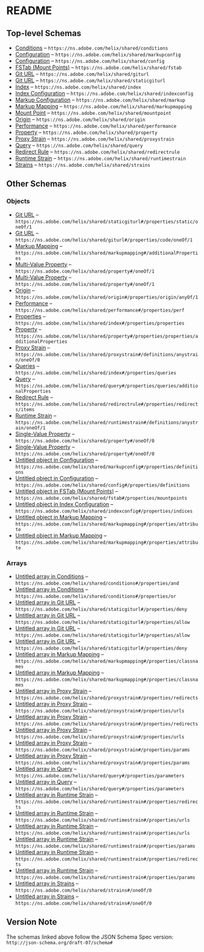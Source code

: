 # README

## Top-level Schemas

-   [Conditions](./conditions.md "A condition expression") – `https://ns.adobe.com/helix/shared/conditions`
-   [Configuration](./markupconfig.md "A Markup Configuration File for Project Helix") – `https://ns.adobe.com/helix/shared/markupconfig`
-   [Configuration](./config.md "A Configuration File for Project Helix") – `https://ns.adobe.com/helix/shared/config`
-   [FSTab (Mount Points)](./fstab.md "Defines a mapping between mount points and source URLs") – `https://ns.adobe.com/helix/shared/fstab`
-   [Git URL](./giturl.md "Representation of the fragments of a Git URL") – `https://ns.adobe.com/helix/shared/giturl`
-   [Git URL](./staticgiturl.md "Representation of the fragments of a Git URL") – `https://ns.adobe.com/helix/shared/staticgiturl`
-   [Index](./index.md) – `https://ns.adobe.com/helix/shared/index`
-   [Index Configuration](./indexconfig.md) – `https://ns.adobe.com/helix/shared/indexconfig`
-   [Markup Configuration](./markup.md "A container for markup mappings") – `https://ns.adobe.com/helix/shared/markup`
-   [Markup Mapping](./markupmapping.md "A markup mapping defines how Helix should generate markup for certain Markdown or DOM patterns") – `https://ns.adobe.com/helix/shared/markupmapping`
-   [Mount Point](./mountpoint.md "Defines the target URL where content should be retrieved from") – `https://ns.adobe.com/helix/shared/mountpoint`
-   [Origin](./origin.md "Representation of a origin host for a proxy strain") – `https://ns.adobe.com/helix/shared/origin`
-   [Performance](./performance.md "Performance testing details") – `https://ns.adobe.com/helix/shared/performance`
-   [Property](./property.md "Each property in the search index is made up of two parts:") – `https://ns.adobe.com/helix/shared/property`
-   [Proxy Strain](./proxystrain.md "A proxy strain is a strain that serves content from another web server, acting as a pure proxy") – `https://ns.adobe.com/helix/shared/proxystrain`
-   [Query](./query.md "A named query that can be run against an index") – `https://ns.adobe.com/helix/shared/query`
-   [Redirect Rule](./redirectrule.md "A strain is a combination of code and content that enables the creation of a digital experience") – `https://ns.adobe.com/helix/shared/redirectrule`
-   [Runtime Strain](./runtimestrain.md "A runtime strain is a combination of code and content that enables the creation of a digital experience") – `https://ns.adobe.com/helix/shared/runtimestrain`
-   [Strains](./strains.md) – `https://ns.adobe.com/helix/shared/strains`

## Other Schemas

### Objects

-   [Git URL](./runtimestrain-properties-static-oneof-git-url.md "Representation of the fragments of a Git URL") – `https://ns.adobe.com/helix/shared/staticgiturl#/properties/static/oneOf/1`
-   [Git URL](./runtimestrain-properties-code-oneof-git-url.md "Representation of the fragments of a Git URL") – `https://ns.adobe.com/helix/shared/giturl#/properties/code/oneOf/1`
-   [Markup Mapping](./markup-markup-mapping.md) – `https://ns.adobe.com/helix/shared/markupmapping#/additionalProperties`
-   [Multi-Value Property](./property-oneof-multi-value-property.md "The property in an index") – `https://ns.adobe.com/helix/shared/property#/oneOf/1`
-   [Multi-Value Property](./property-oneof-multi-value-property.md "The property in an index") – `https://ns.adobe.com/helix/shared/property#/oneOf/1`
-   [Origin](./proxystrain-properties-origin-anyof-origin.md "Representation of a origin host for a proxy strain") – `https://ns.adobe.com/helix/shared/origin#/properties/origin/anyOf/1`
-   [Performance](./proxystrain-properties-performance.md "Performance testing details") – `https://ns.adobe.com/helix/shared/performance#/properties/perf`
-   [Properties](./index-properties-properties.md "The properties to add to the index") – `https://ns.adobe.com/helix/shared/index#/properties/properties`
-   [Property](./index-properties-properties-property.md) – `https://ns.adobe.com/helix/shared/property#/properties/properties/additionalProperties`
-   [Proxy Strain](./strains-definitions-anystrain-oneof-proxy-strain.md "A strain is a combination of code and content that enables the creation of a digital experience") – `https://ns.adobe.com/helix/shared/proxystrain#/definitions/anystrain/oneOf/0`
-   [Queries](./index-properties-queries.md "Named queries that can be executed against this index") – `https://ns.adobe.com/helix/shared/index#/properties/queries`
-   [Query](./index-properties-queries-query.md "A named query that can be run against an index") – `https://ns.adobe.com/helix/shared/query#/properties/queries/additionalProperties`
-   [Redirect Rule](./proxystrain-properties-redirects-redirect-rule.md "A strain is a combination of code and content that enables the creation of a digital experience") – `https://ns.adobe.com/helix/shared/redirectrule#/properties/redirects/items`
-   [Runtime Strain](./strains-definitions-anystrain-oneof-runtime-strain.md "A runtime strain is a combination of code and content that enables the creation of a digital experience") – `https://ns.adobe.com/helix/shared/runtimestrain#/definitions/anystrain/oneOf/1`
-   [Single-Value Property](./property-oneof-single-value-property.md "The property in an index") – `https://ns.adobe.com/helix/shared/property#/oneOf/0`
-   [Single-Value Property](./property-oneof-single-value-property.md "The property in an index") – `https://ns.adobe.com/helix/shared/property#/oneOf/0`
-   [Untitled object in Configuration](./markupconfig-properties-definitions.md "A container for referencable objects that can be re-used elsewhere in the configuration") – `https://ns.adobe.com/helix/shared/markupconfig#/properties/definitions`
-   [Untitled object in Configuration](./config-properties-definitions.md "A container for referencable objects that can be re-used elsewhere in the configuration") – `https://ns.adobe.com/helix/shared/config#/properties/definitions`
-   [Untitled object in FSTab (Mount Points)](./fstab-properties-mountpoints.md) – `https://ns.adobe.com/helix/shared/fstab#/properties/mountpoints`
-   [Untitled object in Index Configuration](./indexconfig-properties-indices.md) – `https://ns.adobe.com/helix/shared/indexconfig#/properties/indices`
-   [Untitled object in Markup Mapping](./markupmapping-properties-attribute.md "create new attributes for each key value pair below this property") – `https://ns.adobe.com/helix/shared/markupmapping#/properties/attribute`
-   [Untitled object in Markup Mapping](./markupmapping-properties-attribute.md "create new attributes for each key value pair below this property") – `https://ns.adobe.com/helix/shared/markupmapping#/properties/attribute`

### Arrays

-   [Untitled array in Conditions](./conditions-properties-and.md "All conditions in this list must be met") – `https://ns.adobe.com/helix/shared/conditions#/properties/and`
-   [Untitled array in Conditions](./conditions-properties-or.md "Any conditions in this list must be met") – `https://ns.adobe.com/helix/shared/conditions#/properties/or`
-   [Untitled array in Git URL](./staticgiturl-properties-deny.md "List of white listed paths") – `https://ns.adobe.com/helix/shared/staticgiturl#/properties/deny`
-   [Untitled array in Git URL](./staticgiturl-properties-allow.md "List of white listed paths") – `https://ns.adobe.com/helix/shared/staticgiturl#/properties/allow`
-   [Untitled array in Git URL](./staticgiturl-properties-allow.md "List of white listed paths") – `https://ns.adobe.com/helix/shared/staticgiturl#/properties/allow`
-   [Untitled array in Git URL](./staticgiturl-properties-deny.md "List of white listed paths") – `https://ns.adobe.com/helix/shared/staticgiturl#/properties/deny`
-   [Untitled array in Markup Mapping](./markupmapping-properties-classnames.md "Add the following class names to the class attribute of the generated HTML") – `https://ns.adobe.com/helix/shared/markupmapping#/properties/classnames`
-   [Untitled array in Markup Mapping](./markupmapping-properties-classnames.md "Add the following class names to the class attribute of the generated HTML") – `https://ns.adobe.com/helix/shared/markupmapping#/properties/classnames`
-   [Untitled array in Proxy Strain](./proxystrain-properties-redirects.md "The redirect rules that should be applied to this strain") – `https://ns.adobe.com/helix/shared/proxystrain#/properties/redirects`
-   [Untitled array in Proxy Strain](./proxystrain-properties-urls.md "List of known URLs for testing this strain") – `https://ns.adobe.com/helix/shared/proxystrain#/properties/urls`
-   [Untitled array in Proxy Strain](./proxystrain-properties-redirects.md "The redirect rules that should be applied to this strain") – `https://ns.adobe.com/helix/shared/proxystrain#/properties/redirects`
-   [Untitled array in Proxy Strain](./proxystrain-properties-urls.md "List of known URLs for testing this strain") – `https://ns.adobe.com/helix/shared/proxystrain#/properties/urls`
-   [Untitled array in Proxy Strain](./proxystrain-properties-params.md "A whitelist (using globbing language) of URL parameters") – `https://ns.adobe.com/helix/shared/proxystrain#/properties/params`
-   [Untitled array in Proxy Strain](./proxystrain-properties-params.md "A whitelist (using globbing language) of URL parameters") – `https://ns.adobe.com/helix/shared/proxystrain#/properties/params`
-   [Untitled array in Query](./query-properties-parameters.md "Which URL parameters to accept in the query when served on the web") – `https://ns.adobe.com/helix/shared/query#/properties/parameters`
-   [Untitled array in Query](./query-properties-parameters.md "Which URL parameters to accept in the query when served on the web") – `https://ns.adobe.com/helix/shared/query#/properties/parameters`
-   [Untitled array in Runtime Strain](./runtimestrain-properties-redirects.md "The redirect rules that should be applied to this strain") – `https://ns.adobe.com/helix/shared/runtimestrain#/properties/redirects`
-   [Untitled array in Runtime Strain](./runtimestrain-properties-urls.md "List of known URLs for testing this strain") – `https://ns.adobe.com/helix/shared/runtimestrain#/properties/urls`
-   [Untitled array in Runtime Strain](./runtimestrain-properties-urls.md "List of known URLs for testing this strain") – `https://ns.adobe.com/helix/shared/runtimestrain#/properties/urls`
-   [Untitled array in Runtime Strain](./runtimestrain-properties-params.md "A whitelist (using globbing language) of URL parameters") – `https://ns.adobe.com/helix/shared/runtimestrain#/properties/params`
-   [Untitled array in Runtime Strain](./runtimestrain-properties-redirects.md "The redirect rules that should be applied to this strain") – `https://ns.adobe.com/helix/shared/runtimestrain#/properties/redirects`
-   [Untitled array in Runtime Strain](./runtimestrain-properties-params.md "A whitelist (using globbing language) of URL parameters") – `https://ns.adobe.com/helix/shared/runtimestrain#/properties/params`
-   [Untitled array in Strains](./strains-oneof-0.md "A list of strains") – `https://ns.adobe.com/helix/shared/strains#/oneOf/0`
-   [Untitled array in Strains](./strains-oneof-0.md "A list of strains") – `https://ns.adobe.com/helix/shared/strains#/oneOf/0`

## Version Note

The schemas linked above follow the JSON Schema Spec version: `http://json-schema.org/draft-07/schema#`
